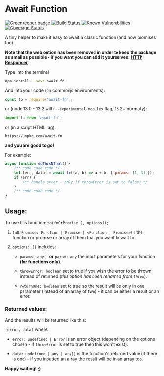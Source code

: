 # Await Function

[![Greenkeeper badge](https://badges.greenkeeper.io/5c077m4n/await-fn.svg)](https://greenkeeper.io/)
[![Build Status](https://travis-ci.org/5c077m4n/await-fn.svg?branch=master)](https://travis-ci.org/5c077m4n/await-fn)
[![Known Vulnerabilities](https://snyk.io/test/github/5c077m4n/http-responder/badge.svg)](https://snyk.io/test/github/5c077m4n/http-responder)
[![Coverage Status](https://coveralls.io/repos/github/5c077m4n/await-fn/badge.svg?branch=master)](https://coveralls.io/github/5c077m4n/await-fn?branch=master)

A tiny helper to make it easy to await a classic function (and now promises too).

**Note that the web option has been removed in order to keep the package as small as possible - if you want you can add it yourselves: [HTTP Responder](https://www.npmjs.com/package/http-responder)**

Type into the terminal

```zsh
npm install --save await-fn
```

And into your code (on commonjs environments):

```javascript
const to = require('await-fn');
```

or (node 13.0 - 13.2 with `--experimental-modules` flag, 13.2+ normally):

```javascript
import to from 'await-fn';
```

or (in a script HTML tag):

```
https://unpkg.com/await-fn
```

**and you are good to go!**

For example:

```javascript
async function doThisNThat() {
	/** code code code */
	let [err, data] = await to((a, b) => a + b, { params: [1, 3] });
	if (err) {
		/** handle error - only if throwError is set to false! */
	}
	/** code code code */
}
```

## Usage:

To use this function: `to(fnOrPromise [, options]);`

1. `fnOrPromise: Function | Promise | <Function | Promise>[]` the function or promise or array of them that you want to wait to.

2. `options: {}` includes:

    - `params: any[]` **or** `param: any` the input parameters for your function **(for functions only)**.

    - `throwError: boolean` set to true if you wish the error to be thrown instead of returned (_this option has been renamed from `throw`_).

    - `returnOne: boolean` set to true so the result will be only in one parameter (instead of an array of two) - it can be either a result or an error.

### Returned values:

And the results will be returned like this:

`[error, data]` where:

-   `error: undefined | Error` is an error object (depending on the options chosen - if `throwError` is set to true then this won't exist).

-   `data: undefined | any | any[]` is the function's returned value (if there is one) - if you inputted an array the result will be in an array too.

**Happy waiting! ;)**
